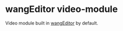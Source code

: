 # wangEditor video-module

Video module built in [wangEditor](https://www.wangeditor.com/) by default.
